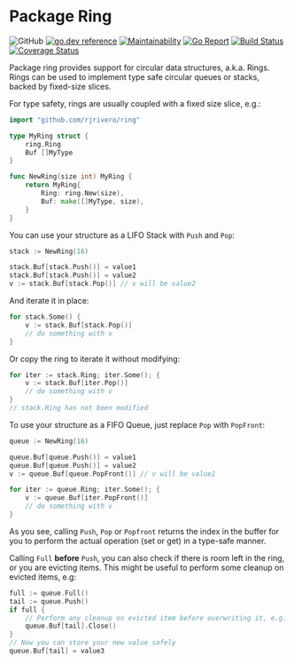 # Package Ring

![GitHub](https://img.shields.io/github/license/rjrivero/ring)
[![go.dev reference](https://img.shields.io/badge/go.dev-reference-007d9c?logo=go&logoColor=white&style=flat-square)](https://pkg.go.dev/github.com/rjrivero/ring)
[![Maintainability](https://api.codeclimate.com/v1/badges/b6a4dd9540d7815ffec9/maintainability)](https://codeclimate.com/github/rjrivero/ring/maintainability)
[![Go Report](https://goreportcard.com/badge/github.com/rjrivero/ring)](https://goreportcard.com/report/github.com/rjrivero/ring)
[![Build Status](https://travis-ci.org/rjrivero/ring.svg?branch=master)](https://travis-ci.org/rjrivero/ring)
[![Coverage Status](https://coveralls.io/repos/github/rjrivero/ring/badge.svg?branch=master)](https://coveralls.io/github/rjrivero/ring?branch=master)

Package ring provides support for circular data structures, a.k.a. Rings. Rings can be used to implement type safe circular queues or stacks, backed by fixed-size slices.

For type safety, rings are usually coupled with a fixed size slice, e.g.:

```go
import "github.com/rjrivero/ring"

type MyRing struct {
    ring.Ring
    Buf []MyType
}

func NewRing(size int) MyRing {
    return MyRing{
        Ring: ring.New(size),
        Buf: make([]MyType, size),
    }
}
```

You can use your structure as a LIFO Stack with `Push` and `Pop`:

```go
stack := NewRing(16)

stack.Buf[stack.Push()] = value1
stack.Buf[stack.Push()] = value2
v := stack.Buf[stack.Pop()] // v will be value2
```

And iterate it in place:

```go
for stack.Some() {
    v := stack.Buf[stack.Pop()]
    // do something with v
}
```

Or copy the ring to iterate it without modifying:

```go
for iter := stack.Ring; iter.Some(); {
    v := stack.Buf[iter.Pop()]
    // do something with v
}
// stack.Ring has not been modified
```

To use your structure as a FIFO Queue, just replace `Pop` with `PopFront`:

```go
queue := NewRing(16)

queue.Buf[queue.Push()] = value1
queue.Buf[queue.Push()] = value2
v := queue.Buf[queue.PopFront()] // v will be value1

for iter := queue.Ring; iter.Some(); {
    v := queue.Buf[iter.PopFront()]
    // do something with v
}
```

As you see, calling `Push`, `Pop` or `Popfront` returns the index in the buffer for you to perform the actual operation (set or get) in a type-safe manner.

Calling `Full` **before** `Push`, you can also check if there is room left in the ring, or you are evicting items. This might be useful to perform some cleanup on evicted items, e.g:

```go
full := queue.Full()
tail := queue.Push()
if full {
    // Perform any cleanup on evicted item before overwriting it, e.g.
    queue.Buf[tail].Close()
}
// Now you can store your new value safely
queue.Buf[tail] = value3
```
